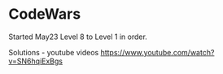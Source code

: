 


# CodeWars

Started May23  Level 8 to Level 1 in order.




Solutions - youtube videos
https://www.youtube.com/watch?v=SN6hqiExBgs




